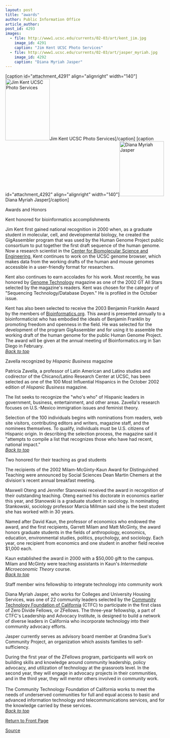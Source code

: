 ```yaml
---
layout: post
title: "awards"
author: Public Information Office
article_author: 
post_id: 4293
images:
  - file: http://www1.ucsc.edu/currents/02-03/art/kent_jim.jpg
    image_id: 4291
    caption: "Jim Kent UCSC Photo Services"
  - file: http://www1.ucsc.edu/currents/02-03/art/jasper_myriah.jpg
    image_id: 4292
    caption: "Diana Myriah Jasper"
---
```


[caption id="attachment_4291" align="alignright" width="140"]<a href="http://dev-ucsc-news.pantheonsite.io/wp-content/uploads/2002/10/kent_jim.jpg"><img class="size-full wp-image-4291" src="http://dev-ucsc-news.pantheonsite.io/wp-content/uploads/2002/10/kent_jim.jpg" alt="Jim Kent UCSC Photo Services" width="140" height="194" /></a>Jim Kent UCSC Photo Services[/caption]
[caption id="attachment_4292" align="alignright" width="140"]<a href="http://dev-ucsc-news.pantheonsite.io/wp-content/uploads/2002/10/jasper_myriah.jpg"><img class="size-full wp-image-4292" src="http://dev-ucsc-news.pantheonsite.io/wp-content/uploads/2002/10/jasper_myriah.jpg" alt="Diana Myriah Jasper" width="140" height="173" /></a>Diana Myriah Jasper[/caption]
<p class="pagehead">
  Awards and Honors
</p>
<p>
  <span class="sectionhead">Kent honored for bioinformatics accomplishments</span><br>
</p>
<p>
  <a name="kent" id="kent"></a>Jim Kent first gained national recognition in 2000 when, as a graduate student in molecular, cell, and developmental biology, he created the GigAssembler program that was used by the Human Genome Project public consortium to put together the first draft sequence of the human genome. Now a research scientist in the <a href="http://www.soe.ucsc.edu/centers/cbe/">Center for Biomolecular Science and Engineering</a>, Kent continues to work on the UCSC genome browser, which makes data from the working drafts of the human and mouse genomes accessible in a user-friendly format for researchers.<br>
</p>
<p>
  Kent also continues to earn accolades for his work. Most recently, he was honored by <a href="http://www.genome-technology.com/">Genome Technology</a> magazine as one of the 2002 GT All Stars selected by the magazine's readers. Kent was chosen for the category of "Sequencing Technology/Database Doyen." He is profiled in the October issue.<br>
</p>
<p>
  Kent has also been selected to receive the 2003 Benjamin Franklin Award by the members of <a href="http://bioinformatics.org">Bioinformatics.org</a>. This award is presented annually to a bioinformaticist who has embodied the ideals of Benjamin Franklin by promoting freedom and openness in the field. He was selected for the development of the program GigAssembler and for using it to assemble the working draft of the human genome for the public Human Genome Project. The award will be given at the annual meeting of Bioinformatics.org in San Diego in February.<br>
  <a href="#kent"><i>Back to top</i></a>
</p>
<p class="sectionhead">
  <a name="zavella" id="zavella"></a>Zavella recognized by <i>Hispanic Business</i> magazine
</p>
<p>
  Patricia Zavella, a professor of Latin American and Latino studies and codirector of the Chicano/Latino Research Center at UCSC, has been selected as one of the 100 Most Influential Hispanics in the October 2002 edition of <i>Hispanic Business</i> magazine.<br>
</p>
<p>
  The list seeks to recognize the "who's who" of Hispanic leaders in government, business, entertainment, and other areas. Zavella's research focuses on U.S.-Mexico immigration issues and feminist theory.<br>
</p>
<p>
  Selection of the 100 individuals begins with nominations from readers, web site visitors, contributing editors and writers, magazine staff, and the nominees themselves. To qualify, individuals must be U.S. citizens of Hispanic origin. In describing the selection process, the magazine said it "attempts to compile a list that recognizes those who have had recent, national impact."<br>
  <a href="#kent"><i>Back to top</i></a>
</p>
<p>
  <span class="sectionhead"><a name="two" id="two"></a>Two honored for their teaching as grad students</span><br>
</p>
<p>
  The recipients of the 2002 Milam-McGinty-Kaun Award for Distinguished Teaching were announced by Social Sciences Dean Martin Chemers at the division's recent annual breakfast meeting.<br>
</p>
<p>
  Maxwell Oteng and Jennifer Stanowski received the award in recognition of their outstanding teaching. Oteng earned his doctorate in economics earlier this year, and Stanowski is a graduate student in sociology. In nominating Stankowski, sociology professor Marcia Millman said she is the best student she has worked with in 30 years.<br>
</p>
<p>
  Named after David Kaun, the professor of economics who endowed the award, and the first recipients, Garrett Milam and Matt McGinty, the award honors graduate students in the fields of anthropology, economics, education, environmental studies, politics, psychology, and sociology. Each year, one recipient from economics and one student in another field receive $1,000 each.<br>
</p>
<p>
  Kaun established the award in 2000 with a $50,000 gift to the campus. Milam and McGinty were teaching assistants in Kaun's <i>Intermediate Microeconomic Theory</i> course.<br>
  <a href="#kent"><i>Back to top</i></a>
</p>
<p class="sectionhead">
  <a name="staff" id="staff"></a>Staff member wins fellowship to integrate technology into community work
</p>
<p>
  Diana Myriah Jasper, who works for Colleges and University Housing Services, was one of 22 community leaders selected by the <a href="http://zerodivide.org/">Community Technology Foundation of California</a> (CTFC) to participate in the first class of Zero Divide Fellows, or ZFellows. The three-year fellowship, a part of CTFC's Leadership and Advocacy Institute, is designed to build a network of diverse leaders in California who incorporate technology into their community advocacy efforts.<br>
</p>
<p>
  Jasper currently serves as advisory board member at Grandma Sue's Community Project, an organization which assists families to self-sufficiency.<br>
</p>
<p>
  During the first year of the ZFellows program, participants will work on building skills and knowledge around community leadership, policy advocacy, and utilization of technology at the grassroots level. In the second year, they will engage in advocacy projects in their communities, and in the third year, they will mentor others involved in community work.<br>
  <br>
  The Community Technology Foundation of California works to meet the needs of underserved communities for full and equal access to basic and advanced information technology and telecommunications services, and for the knowledge carried by these services.<br>
  <a href="#kent"><i>Back to top</i></a>
</p>
<p>
  <a href="http://currents.ucsc.edu/">Return to Front Page</a>
</p>
<p><a href="http://www1.ucsc.edu/currents/02-03/10-21/awards.html" title="Permalink to awards">Source</a></p>

